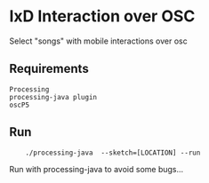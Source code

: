 # IxD Interaction over OSC

Select "songs" with mobile interactions over osc

## Requirements
```
Processing
processing-java plugin
oscP5
```

## Run
``` 
    ./processing-java  --sketch=[LOCATION] --run 
```
 
Run with processing-java to avoid some bugs...


